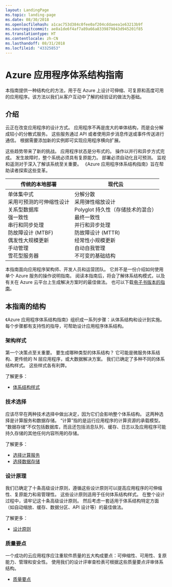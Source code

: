 ```yaml
---
layout: LandingPage
ms.topic: landing-page
ms.date: 08/30/2018
ms.openlocfilehash: a1cac753d384c0fee0af204cddaeea1e63213b9f
ms.sourcegitcommit: ae8a1de6f4af7a89a66a8339879843d945201f85
ms.translationtype: HT
ms.contentlocale: zh-CN
ms.lasthandoff: 08/31/2018
ms.locfileid: "43325853"
---
```

# <a name="azure-application-architecture-guide"></a>Azure 应用程序体系结构指南

本指南提供一种结构化的方法，用于在 Azure 上设计可伸缩、可复原和高度可用的应用程序。该方法以我们从客户互动中了解的经验证的做法为基础。

## <a name="introduction"></a>介绍

云正在改变应用程序的设计方式。 应用程序不再是庞大的单体结构，而是会分解成较小的分散式服务。 这些服务通过 API 或者使用异步消息传送或事件传送进行通信。 根据需要添加新的实例即可实现应用程序横向扩展。  

这些趋势带来了新的挑战。 应用程序状态是分布式的。 操作以并行和异步方式完成。 发生故障时，整个系统必须具有复原能力。 部署必须自动化且可预测。 监视和遥测对于深入了解该系统至关重要。 《Azure 应用程序体系结构指南》旨在帮助读者探索这些变革。 

<table>
<thead>
    <tr><th>传统的本地部署</th><th>现代云</th></tr>
</thead>
<tbody>
<tr><td>单体集中式<br/>
采用可预测的可伸缩性设计<br/>
关系型数据库<br/>
强一致性<br/>
串行和同步处理<br/>
防故障设计 (MTBF)<br/>
偶发性大规模更新<br/>
手动管理<br/>
雪花型服务器</td>
<td>
分解分散<br/>
采用弹性缩放设计<br/>
Polyglot 持久性（存储技术的混合）<br/>
最终一致性<br/>
并行和异步处理<br/>
防故障设计 (MTTR)<br/>
经常性小规模更新<br/>
自动自我管理<br/>
不可变的基础结构<br/>
</td>
</tbody>
</table>

本指南面向应用程序架构师、开发人员和运营团队。 它并不是一份介绍如何使用单个 Azure 服务的操作说明指南。 阅读本指南后，将会了解体系结构模式，以及有关在 Azure 云平台上生成解决方案时的最佳做法。 也可以下载[电子书版本的指南][ebook]。

## <a name="how-this-guide-is-structured"></a>本指南的结构

《Azure 应用程序体系结构指南》组织成一系列步骤：从体系结构和设计到实施。 每个步骤都有支持性的指导，可帮助设计应用程序体系结构。

### <a name="architecture-styles"></a>架构样式

第一个决策点至关重要。 要生成哪种类型的体系结构？ 它可能是微服务体系结构、更传统的 N 层应用程序，或大数据解决方案。 我们已确定了多种不同的体系结构样式。 这些样式各有利弊。

了解更多：

- [体系结构样式](./architecture-styles/index.md)

### <a name="technology-choices"></a>技术选择

应该尽早在两种技术选择中做出决定，因为它们会影响整个体系结构。 这两种选择是计算服务和数据存储。 “计算”指的是运行应用程序的计算资源的承载模型。 “数据存储”不仅包括数据库，而且还包括消息队列、缓存、日志以及应用程序可能持久存储的其他任何内容所用的存储。 

了解更多：

- [选择计算服务](./technology-choices/compute-overview.md)
- [选择数据存储](./technology-choices/data-store-overview.md)

### <a name="design-principles"></a>设计原理

我们已确定了十条高级设计原则，遵循这些设计原则可以提高应用程序的可伸缩性、复原能力和易管理性。 这些设计原则适用于任何体系结构样式。 在整个设计过程中，请牢记这十条高级设计原则。 然后考虑一套适用于体系结构特定方面（如自动缩放、缓存、数据分区、API 设计等）的最佳做法。

了解更多：

- [设计原则](./design-principles/index.md)


### <a name="quality-pillars"></a>质量要点

一个成功的云应用程序应注重软件质量的五大构成要点：可伸缩性、可用性、复原能力、管理和安全性。 使用我们的设计评审查检表可根据这些质量要点评审体系结构。

- [质量要点](./pillars.md)


[ebook]: https://azure.microsoft.com/campaigns/cloud-application-architecture-guide/
